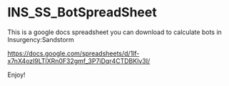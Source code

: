# INS_SS_BotSpreadSheet
This is a google docs spreadsheet you can download to calculate bots in Insurgency:Sandstorm

https://docs.google.com/spreadsheets/d/1lf-x7nX4ozl9LTlXRn0F32gmf_3P7iDqr4CTDBKlv3I/

Enjoy!
